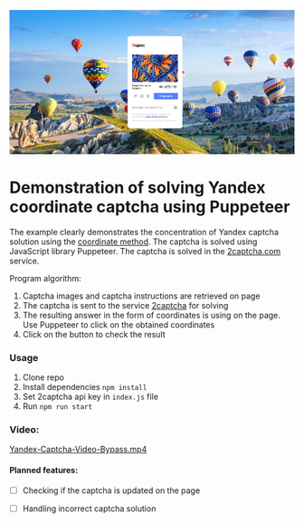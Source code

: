 ![image](./media/image.png)

# Demonstration of solving Yandex coordinate captcha using Puppeteer 

The example clearly demonstrates the concentration of Yandex captcha solution using the [coordinate method](https://2captcha.com/2captcha-api#coordinates?from=22771395). The captcha is solved using JavaScript library Puppeteer. The captcha is solved in the [2captcha.com](https://2captcha.com/?from=22771395) service.

Program algorithm:
1. Сaptcha images and captcha instructions are retrieved on page
2. The captcha is sent to the service [2captcha](https://2captcha.com/?from=22771395) for solving
3. The resulting answer in the form of coordinates is using on the page. Use Puppeteer to click on the obtained coordinates
4. Click on the button to check the result


### Usage

1. Clone repo
2. Install dependencies `npm install`
3. Set 2captcha api key in `index.js` file
4. Run `npm run start`

### Video:
[Yandex-Captcha-Video-Bypass.mp4](https://github.com/bernard-dali/yandex-market-bypass-captcha-demo/raw/main/media/Yandex-Captcha-Video-Bypass.mp4)

#### Planned features:
- [ ] Checking if the captcha is updated on the page
- [ ] Handling incorrect captcha solution

